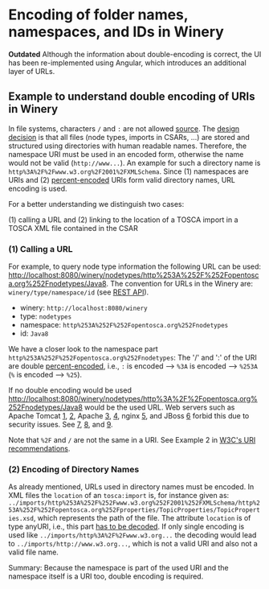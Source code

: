 <!---~~~~~~~~~~~~~~~~~~~~~~~~~~~~~~~~~~~~~~~~~~~~~~~~~~~~~~~~~~~~~~~~~~~~~~~~~~~
  ~ Copyright (c) 2020 Contributors to the Eclipse Foundation
  ~
  ~ See the NOTICE file(s) distributed with this work for additional
  ~ information regarding copyright ownership.
  ~
  ~ This program and the accompanying materials are made available under the
  ~ terms of the Eclipse Public License 2.0 which is available at
  ~ http://www.eclipse.org/legal/epl-2.0, or the Apache Software License 2.0
  ~ which is available at https://www.apache.org/licenses/LICENSE-2.0.
  ~
  ~ SPDX-License-Identifier: EPL-2.0 OR Apache-2.0
  ~~~~~~~~~~~~~~~~~~~~~~~~~~~~~~~~~~~~~~~~~~~~~~~~~~~~~~~~~~~~~~~~~~~~~~~~~~~~-->


# Encoding of folder names, namespaces, and IDs in Winery

**Outdated** Although the information about double-encoding is correct, the UI has been re-implemented using Angular, which introduces an additional layer of URLs. 

## Example to understand double encoding of URIs in Winery

In file systems, characters `/` and `:` are not allowed [source](https://stackoverflow.com/a/31976060/873282).
The [design decision](../adr/0002-filesystem-folder-structure-using-type-namespace-id-structure.md) is that all files (node types, imports in CSARs, ...) are stored and structured using directories with human readable names.
Therefore, the namespace URI must be used in an encoded form, otherwise the name would not be valid (`http://www...`). 
An example for such a directory name is `http%3A%2F%2Fwww.w3.org%2F2001%2FXMLSchema`.
Since (1) namespaces are URIs and (2) [percent-encoded](https://tools.ietf.org/html/rfc3986#section-2.1) URIs form valid directory names, URL encoding is used.

For a better understanding we distinguish two cases: 

(1) calling a URL and 
(2) linking to the location of a TOSCA import in a TOSCA XML file contained in the CSAR


### (1) Calling a URL

For example, to query node type information the following URL can be used: <http://localhost:8080/winery/nodetypes/http%253A%252F%252Fopentosca.org%252Fnodetypes/Java8>.
The convention for URLs in the Winery are: `winery/type/namespace/id` (see [REST API](rest.md#url-structure)).

 - winery:    `http://localhost:8080/winery`
 - type:      `nodetypes`
 - namespace: `http%253A%252F%252Fopentosca.org%252Fnodetypes`
 - id:        `Java8`

We have a closer look to the namespace part `http%253A%252F%252Fopentosca.org%252Fnodetypes`:
The '/' and ':' of the URI are double [percent-encoded](https://tools.ietf.org/html/rfc3986#section-2.1), i.e.,
`:` is encoded --> `%3A` is encoded --> `%253A` (`%` is encoded --> `%25`).

If no double encoding would be used <http://localhost:8080/winery/nodetypes/http%3A%2F%2Fopentosca.org%252Fnodetypes/Java8> would be the used URL.
Web servers such as
Apache Tomcat [1](https://stackoverflow.com/a/14600740/873282), [2](https://stackoverflow.com/a/41559969/873282),
Apache [3](https://stackoverflow.com/a/9933890/873282), [4](https://stackoverflow.com/a/3235361/873282),
nginx [5](https://stackoverflow.com/a/37584637/873282), and
JBoss [6](https://stackoverflow.com/a/5628325/873282)
forbid this due to security issues. 
See [7](http://en.wikipedia.org/wiki/Directory_traversal_attack), [8](http://www.tomcatexpert.com/blog/2011/11/02/best-practices-securing-apache-tomcat-7), and [9](https://stackoverflow.com/a/28113090/873282).

Note that `%2F` and `/` are not the same in a URI.
See Example 2 in [W3C's URI recommendations](https://www.w3.org/Addressing/URL/4_URI_Recommentations.html).

 
### (2) Encoding of Directory Names

As already mentioned, URLs used in directory names must be encoded.
In XML files the `location` of an `tosca:import` is, for instance given as: `../imports/http%253A%252F%252Fwww.w3.org%252F2001%252FXMLSchema/http%253A%252F%252Fopentosca.org%252Fproperties/TopicProperties/TopicProperties.xsd`, which represents the path of the file.
The attribute `location` is of type anyURI, i.e., this part [has to be decoded](https://tools.ietf.org/html/rfc3986#section-2.4).
If only single encoding is used like `../imports/http%3A%2F%2Fwww.w3.org...` the decoding would lead to `../imports/http://www.w3.org...`, which is not a valid URI and also not a valid file name.

Summary: Because the namespace is part of the used URI and the namespace itself is a URI too, double encoding is required.
